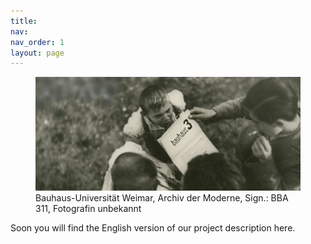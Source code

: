 ```yaml
---
title: 
nav: 
nav_order: 1
layout: page
---
```

<figure class="figure p-3 w-100">
    <img src="images/Kostufra_Startseite_AdM Weimar_cut.png" alt="" class="figure-img img-fluid">
    <figcaption class="figure-caption">Bauhaus-Universität Weimar, Archiv der Moderne, Sign.: BBA 311, Fotografin unbekannt</figcaption>
</figure>

Soon you will find the English version of our project description here.

